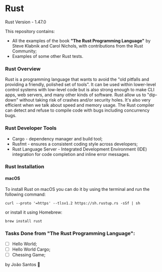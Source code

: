 # Rust

Rust Version - 1.47.0

This repository contains:

- All the examples of the book **"The Rust Programming Language"** by Steve Klabnik and Carol Nichols, with contributions from the Rust Community;
- Examples of some other Rust tests.

### Rust Overview

Rust is a programming language that wants to avoid the "old pitfalls and providing a friendly, polished set of tools". It can be used within lower-level control systems with low-level code but is also strong enough to make CLI apps, web servers, and many other kinds of software. Rust allow us to "dip-down" without taking risk of crashes and/or security holes. It's also very efficient when we talk about speed and memory usage. The Rust compiler can detect and refuse to compile code with bugs including concurrency bugs. 

### Rust Developer Tools

- Cargo - dependency manager and build tool;
- Rusfmt - ensures a consistent coding style across developers;
- Rust Language Server - Integrated Development Environment (IDE) integration for code completion and inline error messages.

### Rust Installation

#### macOS

To install Rust on macOS you can do it by using the terminal and run the following command:

``` curl --proto '=https' --tlsv1.2 https://sh.rustup.rs -sSf | sh ```

or install it using Homebrew:

``` brew install rust  ```

### Tasks Done from "The Rust Programming Language":

- [ ] Hello World;
- [ ] Hello World Cargo;
- [ ] Chessing Game;

by João Santos :ghost: 